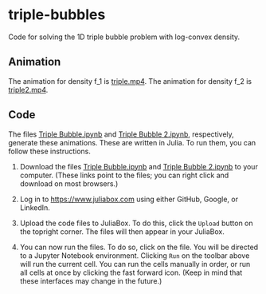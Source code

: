 # triple-bubbles

Code for solving the 1D triple bubble problem with log-convex density.

## Animation
The animation for density f_1 is [triple.mp4](https://github.com/natso26/triple-bubbles/raw/master/triple.mp4). The animation for density f_2 is [triple2.mp4](https://github.com/natso26/triple-bubbles/raw/master/triple2.mp4).

## Code
The files [Triple Bubble.ipynb](Triple%20Bubble.ipynb) and [Triple Bubble 2.ipynb](Triple%20Bubble%202.ipynb), respectively, generate these animations.
These are written in Julia. To run them, you can follow these instructions.

1. Download the files [Triple Bubble.ipynb](Triple%20Bubble.ipynb) and [Triple Bubble 2.ipynb](Triple%20Bubble%202.ipynb) to your computer. (These links point to the files; you can right click and download on most browsers.)

2. Log in to https://www.juliabox.com using either GitHub, Google, or LinkedIn.

3. Upload the code files to JuliaBox. To do this, click the `Upload` button on the topright corner.
The files will then appear in your JuliaBox.

4. You can now run the files. To do so, click on the file. You will be directed to a Jupyter Notebook environment.
Clicking `Run` on the toolbar above will run the current cell. You can run the cells manually in order, or run all cells at once by clicking the fast forward icon. (Keep in mind that these interfaces may change in the future.)
